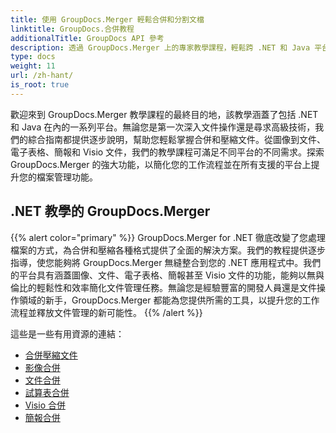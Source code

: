 ```yaml
---
title: 使用 GroupDocs.Merger 輕鬆合併和分割文檔
linktitle: GroupDocs.合併教程
additionalTitle: GroupDocs API 參考
description: 透過 GroupDocs.Merger 上的專家教學課程，輕鬆跨 .NET 和 Java 平台合併、分割和壓縮文件。解鎖無縫文件管理！
type: docs
weight: 11
url: /zh-hant/
is_root: true
---
```


歡迎來到 GroupDocs.Merger 教學課程的最終目的地，該教學涵蓋了包括 .NET 和 Java 在內的一系列平台。無論您是第一次深入文件操作還是尋求高級技術，我們的綜合指南都提供逐步說明，幫助您輕鬆掌握合併和壓縮文件。從圖像到文件、電子表格、簡報和 Visio 文件，我們的教學課程可滿足不同平台的不同需求。探索 GroupDocs.Merger 的強大功能，以簡化您的工作流程並在所有支援的平台上提升您的檔案管理功能。

## .NET 教學的 GroupDocs.Merger
{{% alert color="primary" %}}
GroupDocs.Merger for .NET 徹底改變了您處理檔案的方式，為合併和壓縮各種格式提供了全面的解決方案。我們的教程提供逐步指導，使您能夠將 GroupDocs.Merger 無縫整合到您的 .NET 應用程式中。我們的平台具有涵蓋圖像、文件、電子表格、簡報甚至 Visio 文件的功能，能夠以無與倫比的輕鬆性和效率簡化文件管理任務。無論您是經驗豐富的開發人員還是文件操作領域的新手，GroupDocs.Merger 都能為您提供所需的工具，以提升您的工作流程並釋放文件管理的新可能性。
{{% /alert %}}

這些是一些有用資源的連結：
 
- [合併壓縮文件](./net/merge-compress-files/)
- [影像合併](./net/image-merging/)
- [文件合併](./net/document-merging/)
- [試算表合併](./net/spreadsheet-merging/)
- [Visio 合併](./net/visio-merging/)
- [簡報合併](./net/presentation-merging/)




